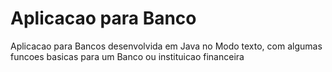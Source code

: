 # Aplicacao para Banco 
Aplicacao para Bancos desenvolvida em Java no Modo texto, com algumas funcoes basicas para um Banco ou instituicao financeira
